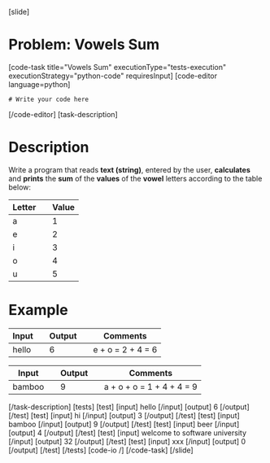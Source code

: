 [slide]
# Problem: Vowels Sum
[code-task title="Vowels Sum" executionType="tests-execution" executionStrategy="python-code" requiresInput]
[code-editor language=python]
```
# Write your code here
```
[/code-editor]
[task-description]
# Description

Write a program that reads **text (string)**, entered by the user, **calculates** and **prints** the **sum** of the **values** of the **vowel** letters according to the table below:

| **Letter** | | **Value** |
| --- | --- | --- |
| a| | 1|
| e| | 2|
| i| | 3|
| o| | 4|
| u| | 5|

# Example

| **Input** | | **Output** | | **Comments** |
| --- | --- | --- | --- | --- |
| hello | | 6 | | e + o = 2 + 4 = 6 |


| **Input** | | **Output** | | **Comments** |
| --- | --- | --- | --- | --- |
| bamboo | | 9 | | a + o + o = 1 + 4 + 4 = 9 |
[/task-description]
[tests]
[test]
[input]
hello
[/input]
[output]
6
[/output]
[/test]
[test]
[input]
hi
[/input]
[output]
3
[/output]
[/test]
[test]
[input]
bamboo
[/input]
[output]
9
[/output]
[/test]
[test]
[input]
beer
[/input]
[output]
4
[/output]
[/test]
[test]
[input]
welcome to software university
[/input]
[output]
32
[/output]
[/test]
[test]
[input]
xxx
[/input]
[output]
0
[/output]
[/test]
[/tests]
[code-io /]
[/code-task]
[/slide]